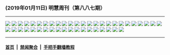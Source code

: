 ### (2019年01月11日) 明慧周刊（第八八七期） 

---

<img src="http://qikan.minghui.org/mhqkpage/qikanimage/2019/01/11/mhweekly887_read-online1.png"/> 

<img src="http://qikan.minghui.org/mhqkpage/qikanimage/2019/01/11/mhweekly887_read-online2.png"/> 

<img src="http://qikan.minghui.org/mhqkpage/qikanimage/2019/01/11/mhweekly887_read-online3.png"/> 

<img src="http://qikan.minghui.org/mhqkpage/qikanimage/2019/01/11/mhweekly887_read-online4.png"/> 

<img src="http://qikan.minghui.org/mhqkpage/qikanimage/2019/01/11/mhweekly887_read-online5.png"/> 

<img src="http://qikan.minghui.org/mhqkpage/qikanimage/2019/01/11/mhweekly887_read-online6.png"/> 

<img src="http://qikan.minghui.org/mhqkpage/qikanimage/2019/01/11/mhweekly887_read-online7.png"/> 

<img src="http://qikan.minghui.org/mhqkpage/qikanimage/2019/01/11/mhweekly887_read-online8.png"/> 

<img src="http://qikan.minghui.org/mhqkpage/qikanimage/2019/01/11/mhweekly887_read-online9.png"/> 

<img src="http://qikan.minghui.org/mhqkpage/qikanimage/2019/01/11/mhweekly887_read-online10.png"/> 

<img src="http://qikan.minghui.org/mhqkpage/qikanimage/2019/01/11/mhweekly887_read-online11.png"/> 

<img src="http://qikan.minghui.org/mhqkpage/qikanimage/2019/01/11/mhweekly887_read-online12.png"/> 

<img src="http://qikan.minghui.org/mhqkpage/qikanimage/2019/01/11/mhweekly887_read-online13.png"/> 

<img src="http://qikan.minghui.org/mhqkpage/qikanimage/2019/01/11/mhweekly887_read-online14.png"/> 

<img src="http://qikan.minghui.org/mhqkpage/qikanimage/2019/01/11/mhweekly887_read-online15.png"/> 

<img src="http://qikan.minghui.org/mhqkpage/qikanimage/2019/01/11/mhweekly887_read-online16.png"/> 

<img src="http://qikan.minghui.org/mhqkpage/qikanimage/2019/01/11/mhweekly887_read-online17.png"/> 

<img src="http://qikan.minghui.org/mhqkpage/qikanimage/2019/01/11/mhweekly887_read-online18.png"/> 

<img src="http://qikan.minghui.org/mhqkpage/qikanimage/2019/01/11/mhweekly887_read-online19.png"/> 

<img src="http://qikan.minghui.org/mhqkpage/qikanimage/2019/01/11/mhweekly887_read-online20.png"/> 

<img src="http://qikan.minghui.org/mhqkpage/qikanimage/2019/01/11/mhweekly887_read-online21.png"/> 

<img src="http://qikan.minghui.org/mhqkpage/qikanimage/2019/01/11/mhweekly887_read-online22.png"/> 

<img src="http://qikan.minghui.org/mhqkpage/qikanimage/2019/01/11/mhweekly887_read-online23.png"/> 

<img src="http://qikan.minghui.org/mhqkpage/qikanimage/2019/01/11/mhweekly887_read-online24.png"/> 

<img src="http://qikan.minghui.org/mhqkpage/qikanimage/2019/01/11/mhweekly887_read-online25.png"/> 

<img src="http://qikan.minghui.org/mhqkpage/qikanimage/2019/01/11/mhweekly887_read-online26.png"/> 

<img src="http://qikan.minghui.org/mhqkpage/qikanimage/2019/01/11/mhweekly887_read-online27.png"/> 

<img src="http://qikan.minghui.org/mhqkpage/qikanimage/2019/01/11/mhweekly887_read-online28.png"/> 

<img src="http://qikan.minghui.org/mhqkpage/qikanimage/2019/01/11/mhweekly887_read-online29.png"/> 

<img src="http://qikan.minghui.org/mhqkpage/qikanimage/2019/01/11/mhweekly887_read-online30.png"/> 

<img src="http://qikan.minghui.org/mhqkpage/qikanimage/2019/01/11/mhweekly887_read-online31.png"/> 

<img src="http://qikan.minghui.org/mhqkpage/qikanimage/2019/01/11/mhweekly887_read-online32.png"/> 

<img src="http://qikan.minghui.org/mhqkpage/qikanimage/2019/01/11/mhweekly887_read-online33.png"/> 

<img src="http://qikan.minghui.org/mhqkpage/qikanimage/2019/01/11/mhweekly887_read-online34.png"/> 

<img src="http://qikan.minghui.org/mhqkpage/qikanimage/2019/01/11/mhweekly887_read-online35.png"/> 

<img src="http://qikan.minghui.org/mhqkpage/qikanimage/2019/01/11/mhweekly887_read-online36.png"/> 

<img src="http://qikan.minghui.org/mhqkpage/qikanimage/2019/01/11/mhweekly887_read-online37.png"/> 

<img src="http://qikan.minghui.org/mhqkpage/qikanimage/2019/01/11/mhweekly887_read-online38.png"/> 

<img src="http://qikan.minghui.org/mhqkpage/qikanimage/2019/01/11/mhweekly887_read-online39.png"/> 

<img src="http://qikan.minghui.org/mhqkpage/qikanimage/2019/01/11/mhweekly887_read-online40.png"/> 

<img src="http://qikan.minghui.org/mhqkpage/qikanimage/2019/01/11/mhweekly887_read-online41.png"/> 

<img src="http://qikan.minghui.org/mhqkpage/qikanimage/2019/01/11/mhweekly887_read-online42.png"/> 

<img src="http://qikan.minghui.org/mhqkpage/qikanimage/2019/01/11/mhweekly887_read-online43.png"/> 

<img src="http://qikan.minghui.org/mhqkpage/qikanimage/2019/01/11/mhweekly887_read-online44.png"/> 



---

#### [首页](../../../..) &nbsp;|&nbsp; [禁闻聚合](https://github.com/gfw-breaker/banned-news) &nbsp;|&nbsp; [手把手翻墙教程](https://github.com/gfw-breaker/guides) 